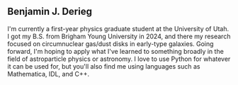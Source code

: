## Benjamin J. Derieg

I'm currently a first-year physics graduate student at the University of Utah. I got my B.S. from Brigham Young University in 2024, and there my research focused on circumnuclear gas/dust disks in early-type galaxies. Going forward, I'm hoping to apply what I've learned to something broadly in the field of astroparticle physics or astronomy. I love to use Python for whatever it can be used for, but you'll also find me using languages such as Mathematica, IDL, and C++.
